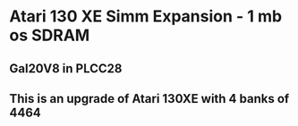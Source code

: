 # Atari 130 XE Simm Expansion - 1 mb os SDRAM
## Gal20V8 in PLCC28
## This is an upgrade of Atari 130XE with 4 banks of 4464
